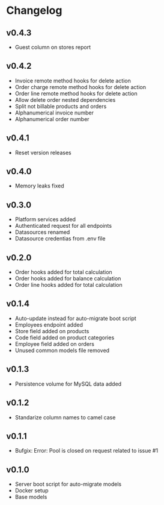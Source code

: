 # Changelog

## v0.4.3

- Guest column on stores report

## v0.4.2

- Invoice remote method hooks for delete action
- Order charge remote method hooks for delete action
- Order line remote method hooks for delete action
- Allow delete order nested dependencies
- Split not billable products and orders
- Alphanumerical invoice number
- Alphanumerical order number

## v0.4.1

- Reset version releases

## v0.4.0

- Memory leaks fixed

## v0.3.0

- Platform services added
- Authenticated request for all endpoints
- Datasources renamed
- Datasource credentias from .env file

## v0.2.0

- Order hooks added for total calculation
- Order hooks added for balance calculation
- Order line hooks added for total calculation

## v0.1.4

- Auto-update instead for auto-migrate boot script
- Employees endpoint added
- Store field added on products
- Code field added on product categories
- Employee field added on orders
- Unused common models file removed

## v0.1.3

- Persistence volume for MySQL data added

## v0.1.2

- Standarize column names to camel case

## v0.1.1

- Bufgix: Error: Pool is closed on request related to issue #1

## v0.1.0

- Server boot script for auto-migrate models
- Docker setup
- Base models
